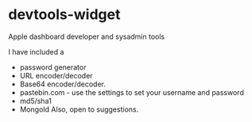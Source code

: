 devtools-widget
===============

Apple dashboard developer and sysadmin tools

I have included a
* password generator
* URL encoder/decoder
* Base64 encoder/decoder.
* pastebin.com - use the settings to set your username and password
* md5/sha1
* MongoId
Also, open to suggestions.  